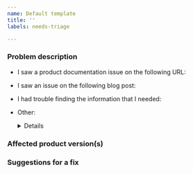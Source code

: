 ```yaml
---
name: Default template
title: ''
labels: needs-triage

---
```


### Problem description

<!--Briefly describe the product documentation, blog post, or site issue that you've found.
    For general questions, join us on https://pulumi-community.slack.com/. -->

- I saw a product documentation issue on the following URL: <URL>

- I saw an issue on the following blog post: <URL>

- I had trouble finding the information that I needed: <URL>

- Other: <DETAILS>

### Affected product version(s)

<!-- If the issue is specific to a Pulumi product version, let us know which version(s). -->

### Suggestions for a fix

<!--If you have specific ideas about how we can fix this, let us know, or [create a pull request](https://github.com/pulumi/docs/pull/new/. :) -->


<!-- To improve this template, edit the .github/ISSUE_TEMPLATE.md file -->
